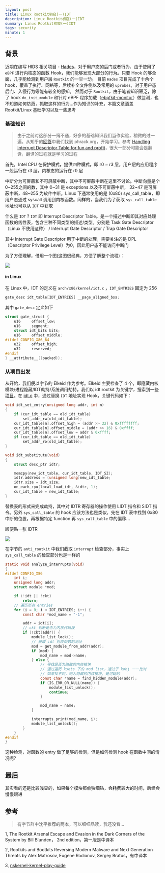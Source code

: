```yaml
---
layout: post
title: Linux Rootkit初窥(一)IDT
description: Linux Rootkit初窥(一)IDT
summary: Linux Rootkit初窥(一)IDT
tags: security
minute: 1
---
```


## 背景

近期在编写 HIDS 相关项目 - [Hades](https://github.com/chriskaliX/Hades)，对于用户态的后门或者行为，由于使用了 `eBPF` 进行内核态的函数 Hook，我们能够发现大部分的行为。只要 Hook 的够全面，几乎能检测到用户层 `Rootkit` 的一举一动。
目前 `Hades` 项目完成了十余个 hook，覆盖了执行、网络等，后续补全文件侧以及常用的 `uprobes`，对于用户态后门、入侵行为等能有较全的感知。
然而对于 `Rootkit`，由于笔者知识匮乏，除了 hook `do_init_module` 和针对 eBPF 程序加载（[ebpfkit-monitor](https://github.com/Gui774ume/ebpfkit-monitor)）做监测，也不知道如何防范，抓取这样的行为...作为知识的补充，本篇文章涵盖 Rootkit/Linux 基础学习以及一些思考

### 基础知识

> 由于之前对这部分一窍不通，好多的基础知识我们当作实验，稍微的过一遍。从知乎的[回答](https://www.zhihu.com/question/33695415)中我们找到 phrack.org，开始学习。参考 [Handling Interrupt Descriptor Table for fun and profit](http://phrack.org/issues/59/4.html)，很大一部分可能会是翻译，翻译的过程就是学习的过程

首先，Intel CPU 在保护模式，提供四种模式，即 r0 ~ r3 层，用户层的应用程序一般运行在 r3 层，内核态的运行在 r0 层

中断分为可屏蔽和不可屏蔽中断，其中不可屏蔽中断在这里不讨论。中断向量是个0~255之间的数，其中 0~31 是 exceptions 以及不可屏蔽中断， 32~47 是可屏蔽中断，48~255 为软件中断。Linux 下通常使用的是 (0x80) sys_call_table，即用户态通过 syscall 调用到内核函数。同样的，当我们为了获取 `sys_call_table` 地址也可以从 `IDT` 中获取

什么是 `IDT` ?  `IDT` 即 Interrupt Descriptor Table。是一个描述中断即其对应处理函数的线性表，包含三种不同类型的描述/类型。分别是 Task Gate Descriptor（Linux 不使用这种） / Interrupt Gate Descriptor / Trap Gate Descriptor

其中 Interrupt Gate Descriptor 用于中断的处理，需要关注的是 DPL（Descriptor Privilege Level）为0，因此用户态不能访问中断门

为了方便理解，借用一个图(这图很经典，方便了解整个流程)：

![](https://upload-images.jianshu.io/upload_images/2020390-fd9d366c674c96fd.jpg?imageMogr2/auto-orient/strip|imageView2/2/format/webp)

#### in Linux

在 Linux 中，IDT 的定义在 `arch/x86/kernel/idt.c` ，`IDT_ENTRIES` 固定为 256

```c
gate_desc idt_table[IDT_ENTRIES] __page_aligned_bss;
```

其中 `gate_desc` 定义如下

```c
struct gate_struct {
    u16     offset_low;
    u16     segment;
    struct idt_bits bits;
    u16     offset_middle;
#ifdef CONFIG_X86_64
    u32     offset_high;
    u32     reserved;
#endif
} __attribute__((packed));
```

### 从项目出发

从开始，我们便以字节的 Elkeid 作为参考。Elkeid 主要检查了 4 个，即隐藏内核模块/进程隐藏/IDT劫持/系统调用劫持。我们以 idt rootkit 为关键字，搜索到一些[项目](https://github.com/kaneschutzman/linux-rootkit)。在 [idt.c](https://github.com/kaneschutzman/linux-rootkit/blob/5dcb228a86f67773d6e2b92276e59cf030b52c23/src/idt.c) 中，通过替换 `IDT` 地址实现 Hook，关键代码如下：

```c
void idt_set_entry(unsigned long addr, int n)
{
    if (cur_idt_table == old_idt_table)
        set_addr_rw(old_idt_table);
    cur_idt_table[n].offset_high = (addr >> 32) & 0xffffffff;
    cur_idt_table[n].offset_middle = (addr >> 16) & 0xffff;
    cur_idt_table[n].offset_low = addr & 0xffff;
    if (cur_idt_table == old_idt_table)
        set_addr_ro(old_idt_table);
}

void idt_substitute(void)
{
    struct desc_ptr idtr;

    memcpy(new_idt_table, cur_idt_table, IDT_SZ);
    idtr.address = (unsigned long)new_idt_table;
    idtr.size = idt_size;
    on_each_cpu(local_load_idt, &idtr, 1);
    cur_idt_table = new_idt_table;
}
```

替换表的形式来完成劫持，其中对 IDTR 寄存器的操作使用 LIDT 指令和 SIDT 指令。另外 `sys_call_table` 的 hook 应该方法也是类似，先在 IDT 表中找到 0x80 中断的位置，再根据特定 function 再 `sys_call_table` 中的偏移...

顺便贴一张 IDTR

![](https://gimg2.baidu.com/image_search/src=http%3A%2F%2Fimg.it610.com%2Fimage%2Finfo9%2F3a4a1cf12b0940c3a8115008a28511bd.jpg&refer=http%3A%2F%2Fimg.it610.com&app=2002&size=f9999,10000&q=a80&n=0&g=0n&fmt=auto?sec=1650278847&t=cec7d575642e0f888777f63f0507bee7)

在字节的 `anti_rootkit` 中我们截取 `interrupt` 检查部分，事实上 `sys_call_table` 的检查部分也是一样的

```c
static void analyze_interrupts(void)
{
#ifdef CONFIG_X86
    int i;
    unsigned long addr;
    struct module *mod;

    if (!idt || !ckt)
        return;
    // 遍历所有 entries
    for (i = 0; i < IDT_ENTRIES; i++) {
        const char *mod_name = "-1"; 

        addr = idt[i];
        // ckt 判断是否为内核代码段
        if (!ckt(addr)) {
            module_list_lock();
            // 获取 idt 对应函数的地址
            mod = get_module_from_addr(addr);
            if (mod) {
                mod_name = mod->name;
            } else {
                // 寻找是否为隐藏的内核模块
                // 通过遍历 ksets 下的 mod list，通过于 kobj 一一比对
                // 如果找不到，则为隐藏的内核模块，是可疑的
                const char *name = find_hidden_module(addr);
                if (IS_ERR_OR_NULL(name)) {
                    module_list_unlock();
                    continue;
                }

                mod_name = name;
            }

            interrupts_print(mod_name, i);
            module_list_unlock();
        }
    }
#endif
}
```

这种检测，对函数的 entry 做了足够的检测，但是如何检测 hook 在函数中间的情况呢?

## 最后

其实看的还是比较浅显的，如果每个模块都单独细钻，会耗费较大的时间，后续会慢慢跟进

## 参考

> 有字节群中沈平推荐的两本，可以细细品读，我还没看...

1, The Rootkit Arsenal Escape and Evasion in the Dark Corners of the System by Bill Blunden， 2nd edition，第一版是中译本

2, Rootkits and Bootkits Reversing Modern Malware and Next Generation Threats by Alex Matrosov, Eugene Rodionov, Sergey Bratus，有中译本

3, [nskernel-kernel-play-guide](https://nskernel.gitbook.io/kernel-play-guide/hacking-interrupts-exceptions-and-trap-handlers/hooking-an-idt-handler)
